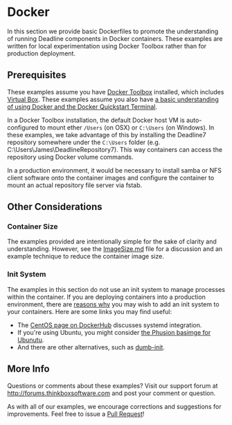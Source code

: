 # Docker #

In this section we provide basic Dockerfiles to promote the understanding of running Deadline components in
Docker containers. These examples are written for local experimentation using Docker Toolbox rather than for
production deployment.

## Prerequisites ###
These examples assume you have [Docker Toolbox](https://www.docker.com/products/docker-toolbox) installed, which 
includes [Virtual Box](https://www.virtualbox.org/).  These examples assume you also have 
[a basic understanding of using Docker and the Docker Quickstart Terminal](https://docs.docker.com/windows/).

In a Docker Toolbox installation, the default Docker host VM is auto-configured to mount ether ```/Users``` (on OSX) or 
```C:\Users``` (on Windows).  In these examples, we take advantage of this by installing the Deadline7 repository 
somewhere under the ```C:\Users``` folder (e.g. C:\Users\James\DeadlineRepository7).  This way containers can access the 
repository using Docker volume commands.

In a production environment, it would be necessary to install samba or NFS client software onto the container images and 
configure the container to mount an actual repository file server via fstab.

## Other Considerations ##

### Container Size ###

The examples provided are intentionally simple for the sake of clarity and understanding.  However, see the 
[ImageSize.md](ImageSize.md) file for a discussion and an example technique to reduce the container image size.

### Init System ###
The examples in this section do not use an init system to manage processes within the container.  If you are deploying 
containers into a production environment, there are 
[reasons why](https://blog.phusion.nl/2015/01/20/docker-and-the-pid-1-zombie-reaping-problem/) you may wish to add 
an init system to your containers.  Here are some links you may find useful:

* The [CentOS page on DockerHub](https://hub.docker.com/_/centos/) discusses systemd integration.
* If you're using Ubuntu, you might consider [the Phusion basimge for Ubunutu](http://phusion.github.io/baseimage-docker/).
* And there are other alternatives, such as [dumb-init](https://github.com/Yelp/dumb-init).

## More Info ##

Questions or comments about these examples?  Visit our support forum at http://forums.thinkboxsoftware.com and post your 
comment or question.

As with all of our examples, we encourage corrections and suggestions for improvements. Feel free to issue a 
[Pull Request](https://help.github.com/articles/using-pull-requests/)!

